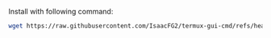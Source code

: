 Install with following command: 
```bash
wget https://raw.githubusercontent.com/IsaacFG2/termux-gui-cmd/refs/heads/main/install.sh && chmod +rwx install.sh && ./install.sh && rm -rf install.sh
```
